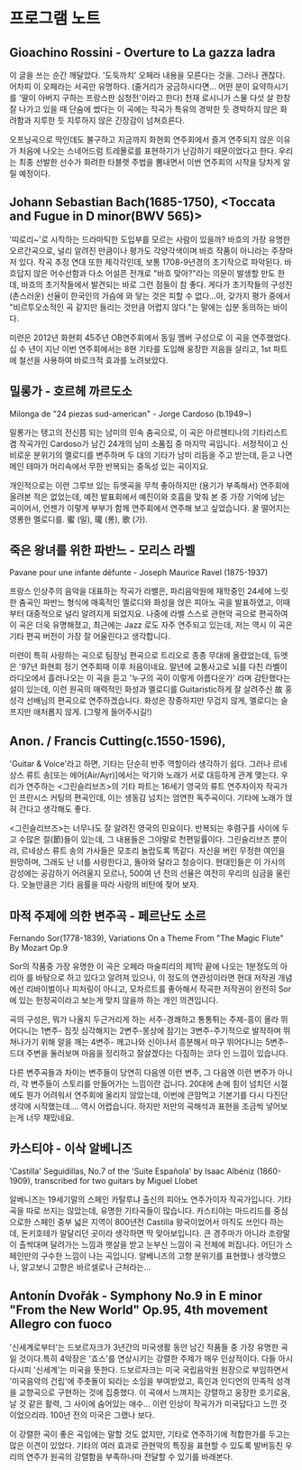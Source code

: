 # 프로그램 노트

## Gioachino Rossini - Overture to La gazza ladra

이 글을 쓰는 순간 깨달았다. '도둑까치' 오페라 내용을 모른다는 것을. 그러나 괜찮다. 어차피 이 오페라는 서곡만 유명하다. (줄거리가 궁금하시다면… 어떤 분이 요약하시기를 '딸이 아버지 구하는 프랑스판 심청전'이라고 한다) 천재 로시니가 스물 다섯 살 한창 잘 나가고 있을 때 단숨에 썼다는 이 곡에는 작곡가 특유의 경박한 듯 경박하지 않은 화려함과 지루한 듯 지루하지 않은 긴장감이 넘쳐흐른다.

오프닝곡으로 딱인데도 불구하고 지금까지 화현회 연주회에서 즐겨 연주되지 않은 이유가 처음에 나오는 스네어드럼 트레몰로를 표현하기가 난감하기 때문이었다고 한다. 우리는 최종 선발한 선수가 화려한 타블랫 주법을 뽐내면서 이번 연주회의 시작을 당차게 알릴 예정이다.

## Johann Sebastian Bach(1685-1750), <Toccata and Fugue in D minor(BWV 565)>

'띠로리~'로 시작하는 드라마틱한 도입부를 모르는 사람이 있을까? 바흐의 가장 유명한 오르간곡으로, 널리 알려진 만큼이나 평가도 각양각색이며 바흐 작품이 아니라는 주장마저 있다. 작곡 추정 연대 또한 제각각인데, 보통 1708-9년경의 초기작으로 파악된다. 바흐답지 않은 어수선함과 다소 어설픈 전개로 "바흐 맞아?"라는 의문이 발생할 만도 한데, 바흐의 초기작들에서 발견되는 바로 그런 점들이 참 좋다. 게다가 초기작들의 구성진(촌스러운) 선율이 한국인의 가슴에 와 닿는 것은 피할 수 없다...아, 갖가지 평가 중에서 "비르투오소적인 곡 같지만 들리는 것만큼 어렵지 않다."는 말에는 십분 동의하는 바이다.

미련은 2012년 화현회 45주년 OB연주회에서 동일 멤버 구성으로 이 곡을 연주했었다. 십 수 년이 지난 이번 연주회에서는 8현 기타를 도입해 웅장한 저음을 살리고, 1st 파트에 철선을 사용하여 바로크적 효과를 노려보았다.

## 밀롱가 - 호르헤 까르도소

Milonga de "24 piezas sud-american" - Jorge Cardoso (b.1949~)

밀롱가는 탱고의 전신쯤 되는 남미의 민속 춤곡으로, 이 곡은 아르헨티나의 기타리스트 겸 작곡가인 Cardoso가 남긴 24개의 남미 소품집 중 마지막 곡입니다. 서정적이고 신비로운 분위기의 멜로디를 변주하며 두 대의 기타가 남미 리듬을 주고 받는데, 듣고 나면 메인 테마가 머리속에서 무한 반복되는 중독성 있는 곡이지요.

개인적으로는 이런 그루브 있는 듀엣곡을 무척 좋아하지만 (용기가 부족해서) 연주회에 올려본 적은 없었는데, 예전 발표회에서 예진이와 호흡을 맞춰 본 중 가장 기억에 남는 곡이어서, 언젠가 이렇게 부부가 함께 연주회에서 연주해 보고 싶었습니다. 꿀 떨어지는 영롱한 멜로디를. 蜜 (밀), 瓏 (롱), 歌 (가).

## 죽은 왕녀를 위한 파반느 - 모리스 라벨

Pavane pour une infante défunte - Joseph Maurice Ravel (1875-1937)

프랑스 인상주의 음악을 대표하는 작곡가 라벨은, 파리음악원에 재학중인 24세에 느릿한 춤곡인 파반느 형식에 매혹적인 멜로디와 화성을 얹은 피아노 곡을 발표하였고, 이때부터 대중적으로 널리 알려지게 되었지요. 나중에 라벨 스스로 관현악 곡으로 편곡하여 이 곡은 더욱 유명해졌고, 최근에는 Jazz 로도 자주 연주되고 있는데, 저는 역시 이 곡은 기타 편곡 버전이 가장 잘 어울린다고 생각합니다.

미련이 특히 사랑하는 곡으로 팀장님 편곡으로 트리오로 종종 무대에 올렸었는데, 듀엣은 '97년 화현회 정기 연주회때 이후 처음이네요. 말년에 교통사고로 뇌를 다친 라벨이 라디오에서 흘러나오는 이 곡을 듣고 '누구의 곡이 이렇게 아름다운가' 라며 감탄했다는 설이 있는데, 이런 원곡의 매력적인 화성과 멜로디를 Guitaristic하게 잘 살려주신 故 홍성각 선배님의 편곡으로 연주하겠습니다. 화성은 장중하지만 무겁지 않게, 멜로디는 슬프지만 애처롭지 않게. (그렇게 들어주시길!)

## Anon. / Francis Cutting(c.1550-1596), <Greensleeves>

'Guitar & Voice'라고 하면, 기타는 단순히 반주 역할이라 생각하기 쉽다. 그러나 르네상스 류트 송[또는 에어(Air/Ayr)]에서는 악기와 노래가 서로 대등하게 관계 맺는다. 우리가 연주하는 <그린슬리브즈>의 기타 파트는 16세기 영국의 류트 연주자이자 작곡가인 프란시스 커팅의 편곡인데, 이는 생동감 넘치는 엄연한 독주곡이다. 기타에 노래가 얹혀 간다고 생각해도 좋다.

<그린슬리브즈>는 너무나도 잘 알려진 영국의 민요이다. 반복되는 후렴구를 사이에 두고 수많은 절(節)들이 있는데, 그 내용들은 그야말로 천편일률이다. 그린슬리브즈 뿐이랴, 르네상스 류트 송의 가사들은 모조리 놀랍도록 똑같다. 자신을 버린 무정한 여인을 원망하며, 그래도 난 너를 사랑한다고, 돌아와 달라고 청승이다. 현대인들은 이 가사의 감성에는 공감하기 어려울지 모르나, 500여 년 전의 선율은 여전히 우리의 심금을 울린다. 오늘만큼은 기타 음률을 따라 사랑의 비탄에 젖어 보자.

## 마적 주제에 의한 변주곡 - 페르난도 소르

Fernando Sor(1778-1839), Variations On a Theme From "The Magic Flute" By Mozart Op.9

Sor의 작품중 가장 유명한 이 곡은 오페라 마술피리의 제1막 끝에 나오는 1분정도의 아리아 <Oh cara armonia>를 바탕으로 하고 있다고 알려져 있으나, 이 정도의 연관성이라면 현대 저작권 개념에선 리바이벌이나 피처링이 아니고, 모차르트를 좋아해서 작곡한 저작권이 완전히 Sor에 있는 헌정곡이라고 보는게 맞지 않을까 하는 개인 의견입니다.

곡의 구성은, 뭐가 나올지 두근거리게 하는 서주-경쾌하고 통통튀는 주제-흥이 올라 뛰어다니는 1변주- 짐짓 심각해지는 2변주-몽상에 잠기는 3변주-주기적으로 발작하며 뛰쳐나가기 위해 알을 깨는 4변주- 깨고나와 신이나서 흥분해서 마구 뛰어다니는 5변주- 드뎌 주변을 둘러보며 마음을 정리하고 잘살겠다는 다짐하는 코다 인 느낌이 있습니다.

다른 변주곡들과 차이는 변주들이 당연히 다음엔 이런 변주, 그 다음엔 이런 변주가 아니라, 각 변주들이 스토리를 만들어가는 느낌이란 겁니다. 20대에 손에 힘이 넘치던 시절에도 뭔가 어려워서 연주회에 올리지 않았는데, 이번에 큰맘먹고 기본기를 다시 다진단 생각에 시작했는데.... 역시 어렵습니다. 하지만 저만의 곡해석과 표현을 조금씩 넣어보는게 너무 재밌네요.

## 카스티야 - 이삭 알베니즈

'Castilla' Seguidillas, No.7 of the 'Suite Española' by Isaac Albéniz (1860-1909), transcribed for two guitars by Miguel Llobet

알베니즈는 19세기말의 스페인 카탈루냐 출신의 피아노 연주가이자 작곡가입니다. 기타곡을 따로 쓰지는 않았는데, 유명한 기타곡들이 많습니다. 카스티야는 마드리드를 중심으로한 스페인 중부 넓은 지역이 800년전 Castilla 왕국이었어서 아직도 쓰인다 하는데, 돈키호테가 말달리던 곳이라 생각하면 딱 맞아보입니다. 큰 경주마가 아니라 조랑말이 촐싹대며 달려가는 느낌과 햇살을 받고 눈부신 느낌이 곡 전체에 퍼집니다. 어딘가 스페인만의 구수한 느낌이 나는 곡입니다. 알베니즈의 고향 분위기를 표현했나 생각했으나, 알고보니 고향은 바르셀로나 근처라는...

## Antonín Dvořák - Symphony No.9 in E minor "From the New World" Op.95, 4th movement Allegro con fuoco

'신세계로부터'는 드보르자크가 3년간의 미국생활 동안 남긴 작품들 중 가장 유명한 곡일 것이다.특히 4악장은 '죠스'를 연상시키는 강렬한 주제가 매우 인상적이다. 다들 아시다시피 '신세계'는 미국을 뜻한다. 드보르자크는 미국 국립음악원 원장으로 부임하면서 '미국음악의 건립'에 주춧돌이 되라는 소임을 부여받았고, 흑인과 인디언의 민족적 성격을 교향곡으로 구현하는 것에 집중했다. 이 곡에서 느껴지는 강렬하고 웅장한 호기로움, 날 것 같은 활력, 그 사이에 숨어있는 애수… 이런 인상이 작곡가가 미국답다고 느낀 것이었으리라. 100년 전의 미국은 그랬나 보다.

이 강렬한 곡이 좋은 곡임에는 말할 것도 없지만, 기타로 연주하기에 적합한가를 두고는 많은 이견이 있었다. 기타의 여러 효과로 관현악의 특징을 표현할 수 있도록 발버둥친 우리의 연주가 원곡의 강렬함을 부족하나마 전달할 수 있기를 바래본다.